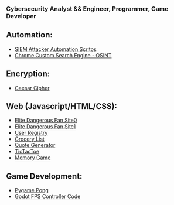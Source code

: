 ### Cybersecurity Analyst && Engineer, Programmer, Game Developer

## Automation:
- [SIEM Attacker Automation Scritps](https://github.com/ionicr1/HomeLab_VerifyScripts)
- [Chrome Custom Search Engine - OSINT](https://github.com/ionicr1/Custom-Search-Engines-Chrome---OSINT/blob/main/SearchEngines.json)

## Encryption:
- [Caesar Cipher](https://github.com/ionicr1/Kattis/blob/main/caesar.py)

## Web (Javascript/HTML/CSS):
- [Elite Dangerous Fan Site0](https://github.com/ionicr1/eliteDangerousFanSite0)
- [Elite Dangerous Fan Site1](https://github.com/ionicr1/eliteDangerousFanSite1)
- [User Registry](https://github.com/ionicr1/userRegistryJS)
- [Grocery List](https://github.com/ionicr1/groceryListJS)
- [Quote Generator](https://github.com/ionicr1/ExceptionalQuotesJS)
- [TicTacToe](https://github.com/ionicr1/ticTacToeJS)
- [Memory Game](https://github.com/ionicr1/MemoryGameJS)

## Game Development:
- [Pygame Pong](https://github.com/ionicr1/PygamePong/blob/main/Pong.py)
- [Godot FPS Controller Code](https://github.com/ionicr1/Godot/blob/main/FPSControllerBasic.gd)

<!--
**ionicr1/ionicr1** is a ✨ _special_ ✨ repository because its `README.md` (this file) appears on your GitHub profile.

Here are some ideas to get you started:

- 🔭 I’m currently working on ...
- 🌱 I’m currently learning ...
- 👯 I’m looking to collaborate on ...
- 🤔 I’m looking for help with ...
- 💬 Ask me about ...
- 📫 How to reach me: ...
- 😄 Pronouns: ...
- ⚡ Fun fact: ...
-->
